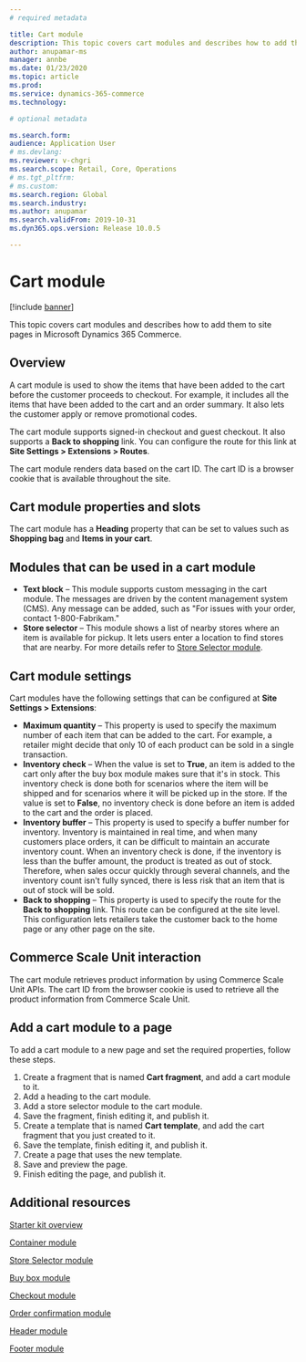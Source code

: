 ```yaml
---
# required metadata

title: Cart module
description: This topic covers cart modules and describes how to add them to site pages in Microsoft Dynamics 365 Commerce.
author: anupamar-ms
manager: annbe
ms.date: 01/23/2020
ms.topic: article
ms.prod: 
ms.service: dynamics-365-commerce
ms.technology: 

# optional metadata

ms.search.form:  
audience: Application User
# ms.devlang: 
ms.reviewer: v-chgri
ms.search.scope: Retail, Core, Operations
# ms.tgt_pltfrm: 
# ms.custom: 
ms.search.region: Global
ms.search.industry: 
ms.author: anupamar
ms.search.validFrom: 2019-10-31
ms.dyn365.ops.version: Release 10.0.5

---
```


# Cart module


[!include [banner](includes/banner.md)]

This topic covers cart modules and describes how to add them to site pages in Microsoft Dynamics 365 Commerce.

## Overview

A cart module is used to show the items that have been added to the cart before the customer proceeds to checkout. For example, it includes all the items that have been added to the cart and an order summary. It also lets the customer apply or remove promotional codes.

The cart module supports signed-in checkout and guest checkout. It also supports a **Back to shopping** link. You can configure the route for this link at **Site Settings \> Extensions \> Routes**.

The cart module renders data based on the cart ID. The cart ID is a browser cookie that is available throughout the site.

## Cart module properties and slots

The cart module has a **Heading** property that can be set to values such as **Shopping bag** and **Items in your cart**. 

## Modules that can be used in a cart module

- **Text block** – This module supports custom messaging in the cart module. The messages are driven by the content management system (CMS). Any message can be added, such as "For issues with your order, contact 1-800-Fabrikam."
- **Store selector** – This module shows a list of nearby stores where an item is available for pickup. It lets users enter a location to find stores that are nearby. For more details refer to [Store Selector module](store-selector.md).

## Cart module settings

Cart modules have the following settings that can be configured at **Site Settings \> Extensions**:

- **Maximum quantity** – This property is used to specify the maximum number of each item that can be added to the cart. For example, a retailer might decide that only 10 of each product can be sold in a single transaction.
- **Inventory check** – When the value is set to **True**, an item is added to the cart only after the buy box module makes sure that it's in stock. This inventory check is done both for scenarios where the item will be shipped and for scenarios where it will be picked up in the store. If the value is set to **False**, no inventory check is done before an item is added to the cart and the order is placed.
- **Inventory buffer** – This property is used to specify a buffer number for inventory. Inventory is maintained in real time, and when many customers place orders, it can be difficult to maintain an accurate inventory count. When an inventory check is done, if the inventory is less than the buffer amount, the product is treated as out of stock. Therefore, when sales occur quickly through several channels, and the inventory count isn't fully synced, there is less risk that an item that is out of stock will be sold.
- **Back to shopping** – This property is used to specify the route for the **Back to shopping** link. This route can be configured at the site level. This configuration lets retailers take the customer back to the home page or any other page on the site.

## Commerce Scale Unit interaction

The cart module retrieves product information by using Commerce Scale Unit APIs. The cart ID from the browser cookie is used to retrieve all the product information from Commerce Scale Unit.

## Add a cart module to a page

To add a cart module to a new page and set the required properties, follow these steps.

1. Create a fragment that is named **Cart fragment**, and add a cart module to it.
1. Add a heading to the cart module.
1. Add a store selector module to the cart module.
1. Save the fragment, finish editing it, and publish it.
1. Create a template that is named **Cart template**, and add the cart fragment that you just created to it.
1. Save the template, finish editing it, and publish it.
1. Create a page that uses the new template.
1. Save and preview the page.
1. Finish editing the page, and publish it.

## Additional resources

[Starter kit overview](starter-kit-overview.md)

[Container module](add-container-module.md)

[Store Selector module](store-selector.md)

[Buy box module](add-buy-box.md)

[Checkout module](add-checkout-module.md)

[Order confirmation module](order-confirmation-module.md)

[Header module](author-header-module.md)

[Footer module](author-footer-module.md)

